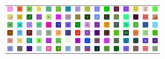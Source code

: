<table>
<tr>
<td><img src="69.gif"></td>
<td><img src="70.gif"></td>
<td><img src="61.gif"></td>
<td><img src="51.gif"></td>
<td><img src="2B.gif"></td>
<td><img src="28.gif"></td>
<td><img src="49.gif"></td>
<td><img src="6B.gif"></td>
<td><img src="3A.gif"></td>
<td><img src="7B.gif"></td>
<td><img src="43.gif"></td>
<td><img src="24.gif"></td>
<td><img src="21.gif"></td>
<td><img src="52.gif"></td>
<td><img src="5A.gif"></td>
<td><img src="74.gif"></td>
</tr>
<tr>
<td><img src="gr1.gif"></td>
<td><img src="3D.gif"></td>
<td><img src="34.gif"></td>
<td><img src="44.gif"></td>
<td><img src="7A.gif"></td>
<td><img src="37.gif"></td>
<td><img src="40.gif"></td>
<td><img src="2D.gif"></td>
<td><img src="76.gif"></td>
<td><img src="30.gif"></td>
<td><img src="26.gif"></td>
<td><img src="7D.gif"></td>
<td><img src="2E.gif"></td>
<td><img src="2C.gif"></td>
<td><img src="29.gif"></td>
<td><img src="gr3.gif"></td>
</tr>
<tr>
<td><img src="3E.gif"></td>
<td><img src="64.gif"></td>
<td><img src="66.gif"></td>
<td><img src="4E.gif"></td>
<td><img src="3C.gif"></td>
<td><img src="39.gif"></td>
<td><img src="36.gif"></td>
<td><img src="25.gif"></td>
<td><img src="41.gif"></td>
<td><img src="31.gif"></td>
<td><img src="54.gif"></td>
<td><img src="72.gif"></td>
<td><img src="5E.gif"></td>
<td><img src="55.gif"></td>
<td><img src="60.gif"></td>
<td><img src="4D.gif"></td>
</tr>
<tr>
<td><img src="73.gif"></td>
<td><img src="3F.gif"></td>
<td><img src="50.gif"></td>
<td><img src="6C.gif"></td>
<td><img src="2F.gif"></td>
<td><img src="71.gif"></td>
<td><img src="65.gif"></td>
<td><img src="4A.gif"></td>
<td><img src="22.gif"></td>
<td><img src="62.gif"></td>
<td><img src="23.gif"></td>
<td><img src="58.gif"></td>
<td><img src="57.gif"></td>
<td><img src="7E.gif"></td>
<td><img src="47.gif"></td>
<td><img src="56.gif"></td>
</tr>
<tr>
<td><img src="48.gif"></td>
<td><img src="68.gif"></td>
<td><img src="45.gif"></td>
<td><img src="38.gif"></td>
<td><img src="42.gif"></td>
<td><img src="5F.gif"></td>
<td><img src="35.gif"></td>
<td><img src="53.gif"></td>
<td><img src="63.gif"></td>
<td><img src="6E.gif"></td>
<td><img src="5D.gif"></td>
<td><img src="5B.gif"></td>
<td><img src="4C.gif"></td>
<td><img src="32.gif"></td>
<td><img src="77.gif"></td>
<td><img src="6F.gif"></td>
</tr>
<tr>
<td><img src="4F.gif"></td>
<td><img src="75.gif"></td>
<td><img src="3B.gif"></td>
<td><img src="59.gif"></td>
<td><img src="4B.gif"></td>
<td><img src="67.gif"></td>
<td><img src="46.gif"></td>
<td><img src="2A.gif"></td>
<td><img src="gr2.gif"></td>
<td><img src="6A.gif"></td>
<td><img src="27.gif"></td>
<td><img src="7C.gif"></td>
<td><img src="78.gif"></td>
<td><img src="33.gif"></td>
<td><img src="6D.gif"></td>
<td><img src="79.gif"></td>
</tr>
</table>
